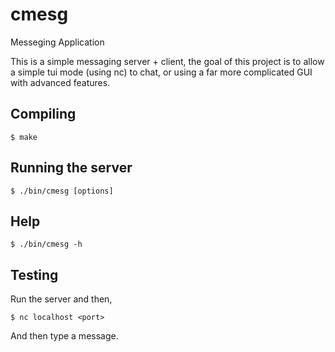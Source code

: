 # cmesg
Messeging Application

This is a simple messaging server + client, the goal of this project is to allow
a simple tui mode (using nc) to chat, or using a far more complicated GUI with
advanced features.

## Compiling

````
$ make
````

## Running the server

````
$ ./bin/cmesg [options]
````

## Help

````
$ ./bin/cmesg -h
````

## Testing

Run the server and then,

````
$ nc localhost <port>
````

And then type a message.

